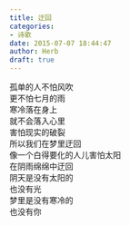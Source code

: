 ```yaml
---  
title: 迂回  
categories:  
- 诗歌  
date: 2015-07-07 18:44:47  
author: Herb  
draft: true
---  
```

孤单的人不怕风吹  
更不怕七月的雨  
寒冷落在身上  
就不会落入心里    
害怕现实的破裂  
所以我们在梦里迂回  
像一个白得要化的人儿害怕太阳  
在阴雨绵绵中迂回    
阴天是没有太阳的  
也没有光  
梦里是没有寒冷的  
也没有你